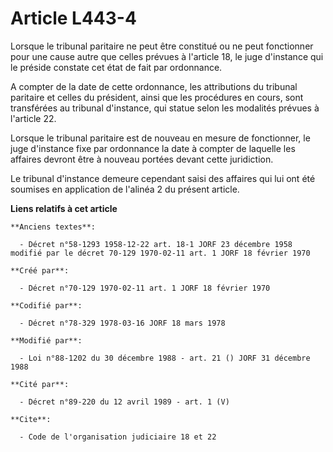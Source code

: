 # Article L443-4

Lorsque le tribunal paritaire ne peut être constitué ou ne peut fonctionner pour une cause autre que celles prévues à
l'article 18, le juge d'instance qui le préside constate cet état de fait par ordonnance.

A compter de la date de cette ordonnance, les attributions du tribunal paritaire et celles du président, ainsi que les
procédures en cours, sont transférées au tribunal d'instance, qui statue selon les modalités prévues à l'article 22.

Lorsque le tribunal paritaire est de nouveau en mesure de fonctionner, le juge d'instance fixe par ordonnance la date à
compter de laquelle les affaires devront être à nouveau portées devant cette juridiction.

Le tribunal d'instance demeure cependant saisi des affaires qui lui ont été soumises en application de l'alinéa 2 du présent
article.

**Liens relatifs à cet article**

	**Anciens textes**:

	  - Décret n°58-1293 1958-12-22 art. 18-1 JORF 23 décembre 1958 modifié par le décret 70-129 1970-02-11 art. 1 JORF 18 février 1970

	**Créé par**:

	  - Décret n°70-129 1970-02-11 art. 1 JORF 18 février 1970

	**Codifié par**:

	  - Décret n°78-329 1978-03-16 JORF 18 mars 1978

	**Modifié par**:

	  - Loi n°88-1202 du 30 décembre 1988 - art. 21 () JORF 31 décembre 1988

	**Cité par**:

	  - Décret n°89-220 du 12 avril 1989 - art. 1 (V)

	**Cite**:

	  - Code de l'organisation judiciaire 18 et 22
